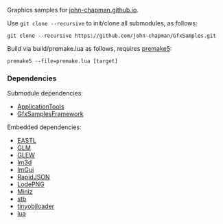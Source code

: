 Graphics samples for [john-chapman.github.io](https://john-chapman.github.io/).

Use `git clone --recursive` to init/clone all submodules, as follows:

```
git clone --recursive https://github.com/john-chapman/GfxSamples.git
```

Build via build/premake.lua as follows, requires [premake5](https://premake.github.io/):

```
premake5 --file=premake.lua [target]
```

### Dependencies

Submodule dependencies:
 - [ApplicationTools](https://github.com/john-chapman/ApplicationTools)
 - [GfxSamplesFramework](https://github.com/john-chapman/GfxSampleFramework)
 
Embedded dependencies:
 - [EASTL](https://github.com/electronicarts/EASTL)
 - [GLM](https://github.com/g-truc/glm)
 - [GLEW](http://glew.sourceforge.net/)
 - [Im3d](https://github.com/john-chapman/im3d/)
 - [ImGui](https://github.com/ocornut/imgui)
 - [RapidJSON](http://rapidjson.org/)
 - [LodePNG](http://lodev.org/lodepng/)
 - [Miniz](https://github.com/richgel999/miniz)
 - [stb](https://github.com/nothings/stb)
 - [tinyobjloader](https://github.com/syoyo/tinyobjloader)
 - [lua](https://www.lua.org)
	
